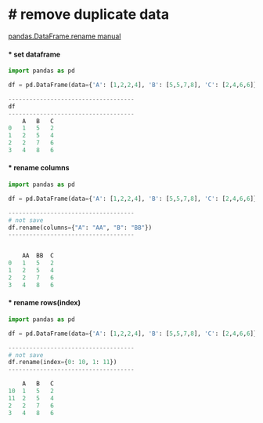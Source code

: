 # &#35; remove duplicate data
[pandas.DataFrame.rename manual](https://pandas.pydata.org/pandas-docs/stable/reference/api/pandas.DataFrame.rename.html)

#### &#42; set dataframe
```python
import pandas as pd

df = pd.DataFrame(data={'A': [1,2,2,4], 'B': [5,5,7,8], 'C': [2,4,6,6]})

------------------------------------
df
------------------------------------
	A	B	C
0	1	5	2
1	2	5	4
2	2	7	6
3	4	8	6
```


#### &#42; rename columns
```python
import pandas as pd

df = pd.DataFrame(data={'A': [1,2,2,4], 'B': [5,5,7,8], 'C': [2,4,6,6]})

------------------------------------
# not save
df.rename(columns={"A": "AA", "B": "BB"})
------------------------------------


	AA	BB	C
0	1	5	2
1	2	5	4
2	2	7	6
3	4	8	6
```


#### &#42; rename rows(index)
```python
import pandas as pd

df = pd.DataFrame(data={'A': [1,2,2,4], 'B': [5,5,7,8], 'C': [2,4,6,6]})

------------------------------------
# not save
df.rename(index={0: 10, 1: 11})
------------------------------------

	A	B	C
10	1	5	2
11	2	5	4
2	2	7	6
3	4	8	6
```
